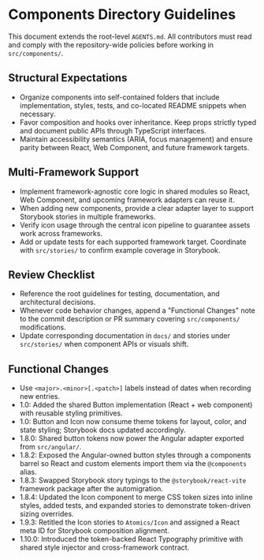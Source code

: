 # Components Directory Guidelines

This document extends the root-level `AGENTS.md`. All contributors must read and comply with the repository-wide policies before working in `src/components/`.

## Structural Expectations
- Organize components into self-contained folders that include implementation, styles, tests, and co-located README snippets when necessary.
- Favor composition and hooks over inheritance. Keep props strictly typed and document public APIs through TypeScript interfaces.
- Maintain accessibility semantics (ARIA, focus management) and ensure parity between React, Web Component, and future framework targets.

## Multi-Framework Support
- Implement framework-agnostic core logic in shared modules so React, Web Component, and upcoming framework adapters can reuse it.
- When adding new components, provide a clear adapter layer to support Storybook stories in multiple frameworks.
- Verify icon usage through the central icon pipeline to guarantee assets work across frameworks.
- Add or update tests for each supported framework target. Coordinate with `src/stories/` to confirm example coverage in Storybook.

## Review Checklist
- Reference the root guidelines for testing, documentation, and architectural decisions.
- Whenever code behavior changes, append a "Functional Changes" note to the commit description or PR summary covering `src/components/` modifications.
- Update corresponding documentation in `docs/` and stories under `src/stories/` when component APIs or visuals shift.

## Functional Changes
- Use `<major>.<minor>[.<patch>]` labels instead of dates when recording new entries.
- 1.0: Added the shared Button implementation (React + web component) with reusable styling primitives.
- 1.0: Button and Icon now consume theme tokens for layout, color, and state styling; Storybook docs updated accordingly.
- 1.8.0: Shared button tokens now power the Angular adapter exported from `src/angular/`.
- 1.8.2: Exposed the Angular-owned button styles through a components barrel so React and custom elements import them via the `@components` alias.
- 1.8.3: Swapped Storybook story typings to the `@storybook/react-vite` framework package after the automigration.
- 1.8.4: Updated the Icon component to merge CSS token sizes into inline styles, added tests, and expanded stories to demonstrate token-driven sizing overrides.
- 1.9.3: Retitled the Icon stories to `Atomics/Icon` and assigned a React meta ID for Storybook composition alignment.
- 1.10.0: Introduced the token-backed React Typography primitive with shared style injector and cross-framework contract.

